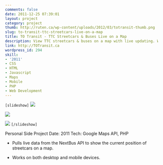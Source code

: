 ```yaml
---
comments: false
date: 2011-12-25 07:39:01
layout: project
category: project
thumb: http://ruten.ca/wp-content/uploads/2012/03/totransit-thumb.png
slug: to-transit-ttc-streetcars-live-on-a-map
title: TO Transit - TTC Streetcars & Buses Live on a Map
description: View TTC streetcars & buses on a map with live updating. Works on both mobile & desktop.
link: http://TOTransit.ca
wordpress_id: 294
skill:
- '2011'
- CSS
- HTML
- Javascript
- Maps
- Mobile
- PHP
- Web Development
---
```


`[slideshow]`
![](http://ruten.ca/wp-content/uploads/2012/03/totransit-cropped1.png)

![](http://ruten.ca/wp-content/uploads/2012/03/totransit-cropped2.png)

![](http://ruten.ca/wp-content/uploads/2012/03/totransit-cropped3.png)
`[/slideshow]`

Personal Side Project
Date: 2011
Tech: Google Maps API, PHP



	
  * Pulls live data from the NextBus API to show the current position of streetcars on a map.

	
  * Works on both desktop and mobile devices.


